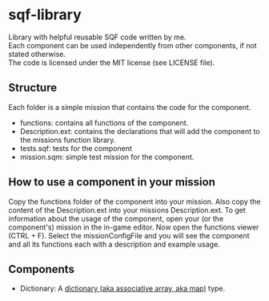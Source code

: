 sqf-library
===========

Library with helpful reusable SQF code written by me.  
Each component can be used independently from other components, if not stated otherwise.  
The code is licensed under the MIT license (see LICENSE file).

Structure
-----------

Each folder is a simple mission that contains the code for the component.

- functions: contains all functions of the component.
- Description.ext: contains the declarations that will add the component to the missions function library.
- tests.sqf: tests for the component
- mission.sqm: simple test mission for the component.

How to use a component in your mission
-----------

Copy the functions folder of the component into your mission. Also copy the content of the Description.ext into your missions Description.ext.
To get information about the usage of the component, open your (or the component's) mission in the in-game editor. Now open the functions viewer (CTRL + F).
Select the missionConfigFile and you will see the component and all its functions each with a description and example usage.

Components
-----------

- Dictionary: A [dictionary (aka associative array, aka map)](http://en.wikipedia.org/wiki/Associative_array) type.
